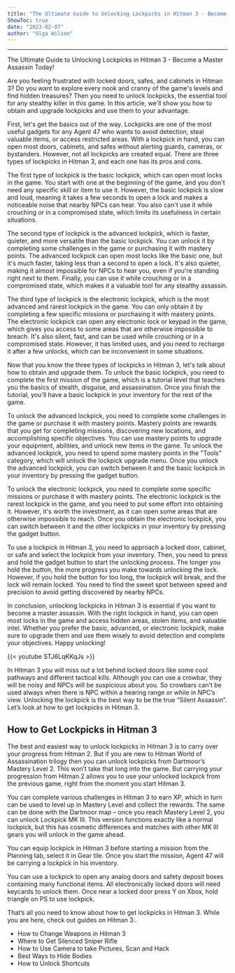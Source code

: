 ```yaml
---
title: "The Ultimate Guide to Unlocking Lockpicks in Hitman 3 - Become a Master Assassin Today!"
ShowToc: true 
date: "2023-02-07"
author: "Olga Wilson"
---
```

*****
The Ultimate Guide to Unlocking Lockpicks in Hitman 3 - Become a Master Assassin Today!

Are you feeling frustrated with locked doors, safes, and cabinets in Hitman 3? Do you want to explore every nook and cranny of the game's levels and find hidden treasures? Then you need to unlock lockpicks, the essential tool for any stealthy killer in this game. In this article, we'll show you how to obtain and upgrade lockpicks and use them to your advantage.

First, let's get the basics out of the way. Lockpicks are one of the most useful gadgets for any Agent 47 who wants to avoid detection, steal valuable items, or access restricted areas. With a lockpick in hand, you can open most doors, cabinets, and safes without alerting guards, cameras, or bystanders. However, not all lockpicks are created equal. There are three types of lockpicks in Hitman 3, and each one has its pros and cons.

The first type of lockpick is the basic lockpick, which can open most locks in the game. You start with one at the beginning of the game, and you don't need any specific skill or item to use it. However, the basic lockpick is slow and loud, meaning it takes a few seconds to open a lock and makes a noticeable noise that nearby NPCs can hear. You also can't use it while crouching or in a compromised state, which limits its usefulness in certain situations.

The second type of lockpick is the advanced lockpick, which is faster, quieter, and more versatile than the basic lockpick. You can unlock it by completing some challenges in the game or purchasing it with mastery points. The advanced lockpick can open most locks like the basic one, but it's much faster, taking less than a second to open a lock. It's also quieter, making it almost impossible for NPCs to hear you, even if you're standing right next to them. Finally, you can use it while crouching or in a compromised state, which makes it a valuable tool for any stealthy assassin.

The third type of lockpick is the electronic lockpick, which is the most advanced and rarest lockpick in the game. You can only obtain it by completing a few specific missions or purchasing it with mastery points. The electronic lockpick can open any electronic lock or keypad in the game, which gives you access to some areas that are otherwise impossible to breach. It's also silent, fast, and can be used while crouching or in a compromised state. However, it has limited uses, and you need to recharge it after a few unlocks, which can be inconvenient in some situations.

Now that you know the three types of lockpicks in Hitman 3, let's talk about how to obtain and upgrade them. To unlock the basic lockpick, you need to complete the first mission of the game, which is a tutorial level that teaches you the basics of stealth, disguise, and assassination. Once you finish the tutorial, you'll have a basic lockpick in your inventory for the rest of the game.

To unlock the advanced lockpick, you need to complete some challenges in the game or purchase it with mastery points. Mastery points are rewards that you get for completing missions, discovering new locations, and accomplishing specific objectives. You can use mastery points to upgrade your equipment, abilities, and unlock new items in the game. To unlock the advanced lockpick, you need to spend some mastery points in the "Tools" category, which will unlock the lockpick upgrade menu. Once you unlock the advanced lockpick, you can switch between it and the basic lockpick in your inventory by pressing the gadget button.

To unlock the electronic lockpick, you need to complete some specific missions or purchase it with mastery points. The electronic lockpick is the rarest lockpick in the game, and you need to put some effort into obtaining it. However, it's worth the investment, as it can open some areas that are otherwise impossible to reach. Once you obtain the electronic lockpick, you can switch between it and the other lockpicks in your inventory by pressing the gadget button.

To use a lockpick in Hitman 3, you need to approach a locked door, cabinet, or safe and select the lockpick from your inventory. Then, you need to press and hold the gadget button to start the unlocking process. The longer you hold the button, the more progress you make towards unlocking the lock. However, if you hold the button for too long, the lockpick will break, and the lock will remain locked. You need to find the sweet spot between speed and precision to avoid getting discovered by nearby NPCs.

In conclusion, unlocking lockpicks in Hitman 3 is essential if you want to become a master assassin. With the right lockpick in hand, you can open most locks in the game and access hidden areas, stolen items, and valuable intel. Whether you prefer the basic, advanced, or electronic lockpick, make sure to upgrade them and use them wisely to avoid detection and complete your objectives. Happy unlocking!

{{< youtube STJ6LqKKqJs >}} 



In Hitman 3 you will miss out a lot behind locked doors like some cool pathways and different tactical kills. Although you can use a crowbar, they will be noisy and NPCs will be suspicious about you. So crowbars can’t be used always when there is NPC within a hearing range or while in NPC’s view. Unlocking the lockpick is the best way to be the true “Silent Assassin”. Let’s look at how to get lockpicks in Hitman 3.
 
## How to Get Lockpicks in Hitman 3
 
The best and easiest way to unlock lockpicks in Hitman 3 is to carry over your progress from Hitman 2. But if you are new to Hitman World of Assassination trilogy then you can unlock lockpicks from Dartmoor’s Mastery Level 2. This won’t take that long into the game. But carrying your progression from Hitman 2 allows you to use your unlocked lockpick from the previous game, right from the moment you start Hitman 3.
 
You can complete various challenges in Hitman 3 to earn XP, which in turn can be used to level up in Mastery Level and collect the rewards. The same can be done with the Dartmoor map – once you reach Mastery Level 2, you can unlock Lockpick MK III. This version functions exactly like a normal lockpick, but this has cosmetic differences and matches with other MK III gears you will unlock in the game ahead.

 
You can equip lockpick in Hitman 3 before starting a mission from the Planning tab, select it in Gear tile. Once you start the mission, Agent 47 will be carrying a lockpick in his inventory.
 
You can use a lockpick to open any analog doors and safety deposit boxes containing many functional items. All electronically locked doors will need keycards to unlock them. Once near a locked door press Y on Xbox, hold triangle on PS to use lockpick.
 
That’s all you need to know about how to get lockpicks in Hitman 3. While you are here, check out guides on Hitman 3:.
 
- How to Change Weapons in Hitman 3
 - Where to Get Silenced Sniper Rifle
 - How to Use Camera to take Pictures, Scan and Hack
 - Best Ways to Hide Bodies
 - How to Unlock Shortcuts





